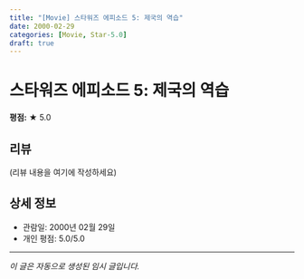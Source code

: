 ```yaml
---
title: "[Movie] 스타워즈 에피소드 5: 제국의 역습"
date: 2000-02-29
categories: [Movie, Star-5.0]
draft: true
---
```


# 스타워즈 에피소드 5: 제국의 역습

**평점:** ★ 5.0

## 리뷰

(리뷰 내용을 여기에 작성하세요)

## 상세 정보

- 관람일: 2000년 02월 29일
- 개인 평점: 5.0/5.0

---

*이 글은 자동으로 생성된 임시 글입니다.*
